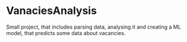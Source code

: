 # VanaciesAnalysis
Small project, that includes parsing data, analysing it and creating a ML model, that predicts some data about vacancies.
